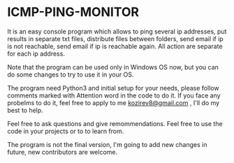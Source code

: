 # ICMP-PING-MONITOR
It is an easy console program which allows to ping several ip addresses, put results in separate txt files, distribute files between folders,  send email if ip is not reachable, send email if ip is reachable again. All action are separate for each ip address.

Note that the program can be used only in Windows OS now, but you can do some changes to try to use it in your OS.

The program need Python3 and initial setup for your needs, please follow comments marked with Attention word in the code to do it. If you face any probelms to do it, feel free to apply to me kozirev8@gmail.com , I'll do my best to help.

Feel free to ask questions and give remommendations. Feel free to use the code in your projects or to to learn from.

The program is not the final version, I'm going to add new changes in future, new contributors are welcome.
